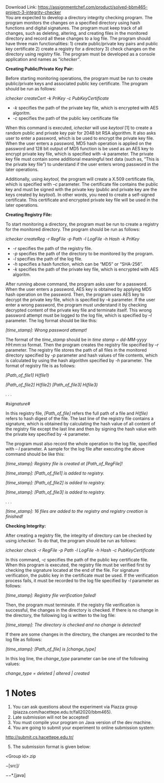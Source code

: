 Download Link: https://assignmentchef.com/product/solved-bbm465-project-3-integrity-checker
<br>
You are expected to develop a directory integrity checking program. The program monitors the changes on a specified directory using hash functions and digital signatures. The program must keep track of all changes, such as deleting, altering, and creating files in the monitored directory and record all these changes to a log file. The program should have three main functionalities: 1) create public/private key pairs and public key certificate 2) create a registry for a directory 3) check changes on the directory using registry file. The program must be developed as a console application and names as “<em>ichecker”</em>.

<strong>Creating Public/Private Key Pair:  </strong>

Before starting monitoring operations, the program must be run to create public/private keys and associated public key certificate. The program should be run as follows:

<em>ichecker createCert -k PriKey -c PubKeyCertificate </em>

<ul>

 <li><em>-k </em>specifies the path of the private key file, which is encrypted with AES algoritm.</li>

 <li><em>-c </em>specifies the path of the public key certificate file</li>

</ul>

When this command is executed, <em>ichecker</em> will use <em>keytool</em> [1] to create a random public and private key pair for 2048 bit RSA algorithm. It also asks user to enter a password, which is be used to encrypt the private key file. When the user enters a password, MD5 hash operation is applied on the password and 128 bit output of MD5 function is be used as an AES key to encrypt private key file, which is specified with <em>–k</em> parameter. The private key file must contain some additional meaningful text data (such as, “This is the private key file”) to understand if the user enters wrong password in the later operations.

Additionally, using <em>keytool,</em> the program will create a X.509 certificate file, which is specified with <em>–c</em> parameter. The certificate file contains the public key and must be signed with the private key (public and private key are the keys created by <em>keytool</em>). In other words, you need to create a self-signed certificate. This certificate and encrypted private key file will be used in the later operations.




<strong>Creating Registry File:  </strong>

To start monitoring a directory, the program must be run to create a registry for the monitored directory. The program should be run as follows:

<em>ichecker createReg -r RegFile -p Path -l LogFile -h Hash -k PriKey </em>

<ul>

 <li><em>-r </em>specifies the path of the registry file.</li>

 <li><em>-p </em>specifies the path of the directory to be monitored by the program.</li>

 <li><em>-l </em>specifies the path of the log file.</li>

 <li><em>-h </em>specifies a hash function, which can be “MD5” or “SHA-256”.</li>

 <li><em>-k </em>specifies the path of the private key file, which is encrypted with AES algoritm.</li>

</ul>

After running above command, the program asks user for a password. When the user enters a password, AES key is obtained by applying MD5 hash operation on the password. Then, the program uses AES key to decrypt the private key file, which is specified by <em>–k</em> parameter. If the user enter a wrong password, the program must understand it by checking decrypted content of the private key file and terminate itself. This wrong password attempt must be logged to the log file, which is specified by <em>–l</em> parameter. The log format should be like this:

<em>[time_stamp]: Wrong password attempt! </em>

The format of the <em>time_stamp</em> should be in <em>time stamp = dd-MM-yyyy HH:mm:ss </em>format. Then the program creates the registry file specified by <em>–r </em>parameter. The registry file stores the path of all files in the monitored directory specified by <em>-p </em>parameter and hash values of file contents, which is calculated by using the hash algorithm specified by <em>-h </em>parameter. The format of registry file is as follows:




<em>[Path_of_file1] H(file1)             </em>

<em>[Path_of_file2] H(file2)       [Path_of_file3] H(file3)      </em>

<em>. . .                                 </em>

<em>#signature#                          </em>

<em> </em>

<em> </em>

In this registry file, <em>[Path_of_file] </em>refers the full path of a file and <em>H(file)</em> refers to hash digest of the file. The last line of the registry file contains a signature, which is obtained by calculating the hash value of all content of the registry file except the last line and then by signing the hash value with the private key specified by <em>-k </em>parameter.




The program must also record the whole operation to the log file, specified with <em>– l</em> parameter. A sample for the log file after executing the above command should be like this:




<em>[time_stamp]: Registry file is created at [Path_of_RegFile]!  </em>

<em>[time_stamp]: [Path_of_file1] is added to registry. </em>

<em>[time_stamp]: [Path_of_file2] is added to registry. </em>

<em>[time_stamp]: [Path_of_file3] is added to registry. </em>

<em>. . . </em>

<em> </em>

<em>[time_stamp]: 16 files are added to the registry and registry creation is finished!  </em>




<strong>Checking Integrity:  </strong>

After creating a registry file, the integrity of directory can be checked by using <em>ichecker. </em>To do that, the program should be run as follows:




<em>ichecker check -r RegFile -p Path -l LogFile -h Hash -c PubKeyCertificate </em>




In this command, <em>-c </em>specifies the path of the public key certificate file. When this program is executed, the registry file must be verified first by checking the signature located at the end of the file. For signature verification, the public key in the certificate must be used. If the verification process fails, it must be recorded to the log file specified by <em>-l </em>parameter as follows:




<em>[time_stamp]: Registry file verification failed!  </em>




Then, the program must terminate. If the registry file verification is successful, the changes in the directory is checked. If there is no change in the directory, the following log is written to the log file:




<em>[time_stamp]: The directory is checked and no change is detected! </em>




If there are some changes in the directory, the changes are recorded to the log file as follows:




<em>[time_stamp]: [Path_of_file] is [change_type] </em>




In this log line, the <em>change_type</em> parameter can be one of the following values:




<em>change_type = deleted | altered | created </em>




<strong>           </strong>

<strong> </strong>

<h1>1               Notes</h1>

<ol>

 <li>You can ask questions about the experiment via Piazza group (piazza.com/hacettepe.edu.tr/fall2020/bbm465).</li>

 <li>Late submission will not be accepted!</li>

 <li>You must compile your program on Java version of the dev machine.</li>

 <li>You are going to submit your experiment to online submission system:</li>

</ol>

<a href="http://submit.cs.hacettepe.edu.tr/">http://submit.cs.hacettepe.edu.tr/</a>




<ol start="5">

 <li>The submission format is given below:</li>

</ol>




<em>&lt;</em>Group id<em>&gt;</em>.zip

<em>−</em>[src]/

<em>−−</em>*.[java]



